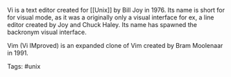 Vi is a text editor created for [[Unix]] by Bill Joy in 1976. Its name is short for for visual mode, as it was a originally only a visual interface for ex, a line editor created by Joy and Chuck Haley. Its name has spawned the backronym visual interface.

Vim (Vi IMproved) is an expanded clone of Vim created by Bram Moolenaar in 1991. 

Tags: #unix